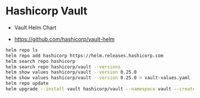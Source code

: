 # Hashicorp Vault

- Vault Helm Chart

- https://github.com/hashicorp/vault-helm

```bash
helm repo ls
helm repo add hashicorp https://helm.releases.hashicorp.com
helm search repo hashicorp
helm search repo hashicorp/vault --versions
helm show values hashicorp/vault --version 0.25.0
helm show values hashicorp/vault --version 0.25.0 > vault-values.yaml
helm repo update
helm upgrade --install vault hashicorp/vault --namespace vault --create-namespace --version 0.25.0 -f vault-values.yaml
```

